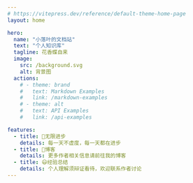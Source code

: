 ```yaml
---
# https://vitepress.dev/reference/default-theme-home-page
layout: home

hero:
  name: "小落叶的文档站"
  text: "个人知识库"
  tagline: 花香蝶自来
  image:
    src: /background.svg
    alt: 背景图
  actions:
    # - theme: brand
    #   text: Markdown Examples
    #   link: /markdown-examples
    # - theme: alt
    #   text: API Examples
    #   link: /api-examples

features:
  - title: 🏃无限进步
    details: 每一天不虚度，每一天都在进步
  - title: 📑博客
    details: 更多作者相关信息请前往我的博客
  - title: 😃经验总结
    details: 个人理解须辩证看待，欢迎联系作者讨论
---
```


